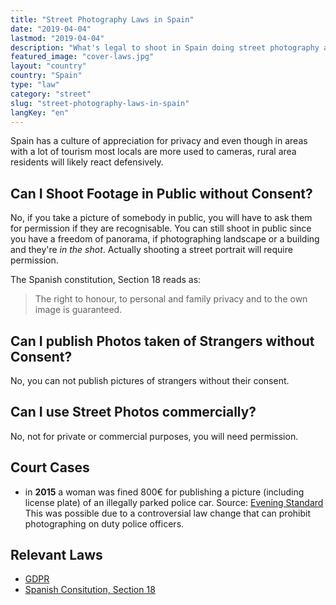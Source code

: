 ```yaml
---
title: "Street Photography Laws in Spain"
date: "2019-04-04"
lastmod: "2019-04-04"
description: "What's legal to shoot in Spain doing street photography and where?"
featured_image: "cover-laws.jpg"
layout: "country"
country: "Spain"
type: "law"
category: "street"
slug: "street-photography-laws-in-spain"
langKey: "en"
---
```


Spain has a culture of appreciation for privacy and even though in areas with a lot of tourism most locals are more used to cameras, rural area residents will likely react defensively.

## Can I Shoot Footage in Public without Consent?

No, if you take a picture of somebody in public, you will have to ask them for permission if they are recognisable. You can still shoot in public since you have a freedom of panorama, if photographing landscape or a building and they're _in the shot_. Actually shooting a street portrait will require permission.

The Spanish constitution, Section 18 reads as:

> The right to honour, to personal and family privacy and to the own image is guaranteed.

## Can I publish Photos taken of Strangers without Consent?

No, you can not publish pictures of strangers without their consent.

## Can I use Street Photos commercially?

No, not for private or commercial purposes, you will need permission.

## Court Cases

- in **2015** a woman was fined 800€ for publishing a picture (including license plate) of an illegally parked police car. Source: [Evening Standard](https://www.standard.co.uk/news/world/woman-fined-570-for-taking-photo-of-illegally-parked-police-car-in-spain-a2871376.html) This was possible due to a controversial law change that can prohibit photographing on duty police officers.

## Relevant Laws

- [GDPR][]
- [Spanish Consitution, Section 18](http://www.congreso.es/portal/page/portal/Congreso/Congreso/Hist_Normas/Norm/const_espa_texto_ingles_0.pdf)

[gdpr]: https://gdpr-info.eu/
